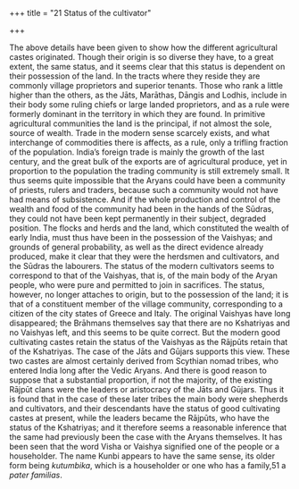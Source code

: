 +++
title = "21 Status of the cultivator"

+++

The above details have been given to show how the different agricultural castes originated. Though their origin is so diverse they have, to a great extent, the same status, and it seems clear that this status is dependent on their possession of the land. In the tracts where they reside they are commonly village proprietors and superior tenants. Those who rank a little higher than the others, as the Jāts, Marāthas, Dāngis and Lodhis, include in their body some ruling chiefs or large landed proprietors, and as a rule were formerly dominant in the territory in which they are found. In primitive agricultural communities the land is the principal, if not almost the sole, source of wealth. Trade in the modern sense scarcely exists, and what interchange of commodities there is affects, as a rule, only a trifling fraction of the population. India’s foreign trade is mainly the growth of the last century, and the great bulk of the exports are of agricultural produce, yet in proportion to the population the trading community is still extremely small. It thus seems quite impossible that the Aryans could have been a community of priests, rulers and traders, because such a community would not have had means of subsistence. And if the whole production and control of the wealth and food of the community had been in the hands of the Sūdras, they could not have been kept permanently in their subject, degraded position. The flocks and herds and the land, which constituted the wealth of early India, must thus have been in the possession of the Vaishyas; and grounds of general probability, as well as the direct evidence already produced, make it clear that they were the herdsmen and cultivators, and the Sūdras the labourers. The status of the modern cultivators seems to correspond to that of the Vaishyas, that is, of the main body of the Aryan people, who were pure and permitted to join in sacrifices. The status, however, no longer attaches to origin, but to the possession of the land; it is that of a constituent member of the village community, corresponding to a citizen of the city states of Greece and Italy. The original Vaishyas have long disappeared; the Brāhmans themselves say that there are no Kshatriyas and no Vaishyas left, and this seems to be quite correct. But the modern good cultivating castes retain the status of the Vaishyas as the Rājpūts retain that of the Kshatriyas. The case of the Jāts and Gūjars supports this view. These two castes are almost certainly derived from Scythian nomad tribes, who entered India long after the Vedic Aryans. And there is good reason to suppose that a substantial proportion, if not the majority, of the existing Rājpūt clans were the leaders or aristocracy of the Jāts and Gūjars. Thus it is found that in the case of these later tribes the main body were shepherds and cultivators, and their descendants have the status of good cultivating castes at present, while the leaders became the Rājpūts, who have the status of the Kshatriyas; and it therefore seems a reasonable inference that the same had previously been the case with the Aryans themselves. It has been seen that the word Visha or Vaishya signified one of the people or a householder. The name Kunbi appears to have the same sense, its older form being *kutumbika*, which is a householder or one who has a family,51 a *pater familias*. 

